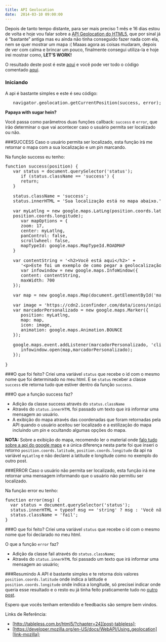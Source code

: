 ```yaml
---
title: API Geolocation
date:  2014-03-10 09:00:00
---
```


Depois de tanto tempo distante, para ser mais preciso 1 mês e 16 dias estou de volta e hoje vou falar sobre a [API Geolocation do HTML5][api-geolocation-google], que por sinal já é “bastante” antiga mas eu ainda não tinha conseguido fazer nada com ela, nem se quer mostrar um mapa :( Maaas agora as coisas mudaram, depois de ver com calma e brincar um pouco, finalmente consegui utiliza-la e hoje irei mostrar como, **LET’S WORK!**

O resultado deste post é este [aqui][link-final] e você pode ver todo o código comentado [aqui][codigo-comentado].

### Iniciando
A api é bastante simples e este é seu código:

<pre class="lang-javascript">
   navigator.geolocation.getCurrentPosition(success, error);
</pre>

**Papaya with sugar hein?**

Você passa como parâmetros duas funções callback: `success` e `error`, que irão determinar o que vai acontecer caso o usuário permita ser localizado ou não.

###SUCCESS
Caso o usuário permita ser localizado, esta função irá me retornar o mapa com a sua localização e um pin marcando.

Na função success eu tenho:

<pre class="lang-javascript">
function success(position) {
   var status = document.querySelector('status');
      if (status.className == 'success') {
      return;
   }

   status.className = 'success';
   status.innerHTML = 'Sua localização está no mapa abaixo.';

   var myLatlng = new google.maps.LatLng(position.coords.latitude,
   position.coords.longitude);
      var mapOptions = {
      zoom: 17,
      center: myLatlng,
      panControl: false,
      scrollwheel: false,
      mapTypeId: google.maps.MapTypeId.ROADMAP
   }

   var contentString = '&lt;h2&gt;Você está aqui&lt;/h2&gt;' +
      '&lt;p&gt;Este foi um exemplo de como pegar a geolocalização do usuário&lt;/p&gt;';
      var infowindow = new google.maps.InfoWindow({
      content: contentString,
      maxWidth: 700
   });

   var map = new google.maps.Map(document.getElementById('mapuser'), mapOptions);

   var image = 'https://cdn2.iconfinder.com/data/icons/snipicons/500/map-marker-128.png';
   var marcadorPersonalizado = new google.maps.Marker({
      position: myLatlng,
      map: map,
      icon: image,
      animation: google.maps.Animation.BOUNCE
   });

   google.maps.event.addListener(marcadorPersonalizado, 'click', function() {
      infowindow.open(map,marcadorPersonalizado);
   });

}
</pre>


###O que foi feito?
Criei uma variável `status` que recebe o id com o mesmo nome que foi determinado no meu html. E se `status` receber a classe `success` ele retorna tudo que estiver dentro da função `success`.

###O que a função success faz?

- Adição da classe success através do `status.className`
- Através do `status.innerHTML` foi passado um texto que irá informar uma mensagem ao usuário.
- A exibição do mapa através das coordenadas que foram retornadas pela API quando o usuário aceitou ser localizado e a estilização do mapa incluindo um pin e ocultando algumas opções do mapa.

**NOTA:** Sobre a exibição do mapa, recomendo ler o material onde [falo tudo sobre a api do google maps][post-api-google-maps] e a única diferença nesta parte foi que inseri o retorno `position.coords.latitude`, `position.coords.longitude` da api na variável `myLatlng` e não declarei a latitude e longitude como no exemplo do outro post.

###ERROR
Caso o usuário não permita ser localizado, esta função irá me retornar uma mensagem informando que o usuário não permitiu ser localizado.

Na função error eu tenho:

<pre class="lang-javascript">
function error(msg) {
  var status = document.querySelector('status');
  status.innerHTML = typeof msg == 'string' ? msg : 'Você não permitiu ser localizado.';
  status.className = 'fail';
}
</pre>


###O que foi feito?
Criei uma variável `status` que recebe o id com o mesmo nome que foi declarado no meu html.

O que a função `error` faz?

- Adição da classe fail através do `status.className`;
- Através do `status.innerHTML` foi passado um texto que irá informar uma mensagem ao usuário;

###Resumindo
A API é bastante simples e te retorna dois valores `position.coords.latitude` onde indica a latitude e `position.coords.longitude` onde indica a longitude, só precisei indicar onde queria esse resultado e o resto eu já tinha feito praticamente tudo no [outro post][post-api-google-maps].

Espero que vocês tenham entendido e feedbacks são sempre bem vindos.

Links de Referência:

- [http://tableless.com.br/html5/?chapter=24][post-tableless];
- [https://developer.mozilla.org/en-US/docs/WebAPI/Using_geolocation][link-mozilla];


[api-geolocation-google]: https://www.google.com.br/search?q=geolocation+api+html5&oq=geolocation+api+html5&aqs=chrome..69i57j69i65j0l4.2541j0j7&sourceid=chrome&espv=210&es_sm=119&ie=UTF-8
[link-final]: http://thulioph.github.io/geolocation/
[codigo-comentado]: https://github.com/thulioph/geolocation
[post-api-google-maps]: /api-google-maps-v3/
[post-tableless]: http://tableless.com.br/html5/?chapter=24
[link-mozilla]: https://developer.mozilla.org/en-US/docs/WebAPI/Using_geolocation
